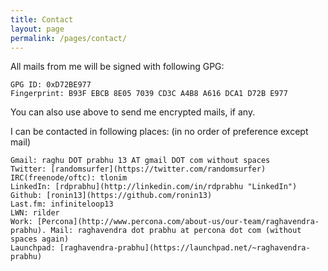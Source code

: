```yaml
---
title: Contact
layout: page
permalink: /pages/contact/
---
```


All mails from me will be signed with following GPG:


    GPG ID: 0xD72BE977
    Fingerprint: B93F EBCB 8E05 7039 CD3C A4B8 A616 DCA1 D72B E977

You can also use above to send me encrypted mails, if any.

I can be contacted in following places: (in no order of preference except mail)

    Gmail: raghu DOT prabhu 13 AT gmail DOT com without spaces
    Twitter: [randomsurfer](https://twitter.com/randomsurfer)
    IRC(freenode/oftc): tlonim
    LinkedIn: [rdprabhu](http://linkedin.com/in/rdprabhu "LinkedIn")
    Github: [ronin13](https://github.com/ronin13)
    Last.fm: infiniteloop13
    LWN: rilder
    Work: [Percona](http://www.percona.com/about-us/our-team/raghavendra-prabhu). Mail: raghavendra dot prabhu at percona dot com (without spaces again)
    Launchpad: [raghavendra-prabhu](https://launchpad.net/~raghavendra-prabhu)
